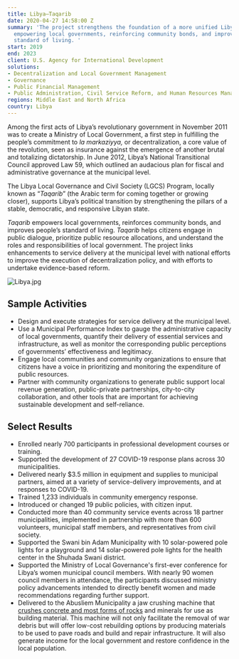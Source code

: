 ```yaml
---
title: Libya—Taqarib
date: 2020-04-27 14:58:00 Z
summary: 'The project strengthens the foundation of a more unified Libyan state by
  empowering local governments, reinforcing community bonds, and improving people’s
  standard of living. '
start: 2019
end: 2023
client: U.S. Agency for International Development
solutions:
- Decentralization and Local Government Management
- Governance
- Public Financial Management
- Public Administration, Civil Service Reform, and Human Resources Management
regions: Middle East and North Africa
country: Libya
---
```


Among the first acts of Libya’s revolutionary government in November 2011 was to create a Ministry of Local Government, a first step in fulfilling the people’s commitment to *la markaziyya,* or decentralization, a core value of the revolution, seen as insurance against the emergence of another brutal and totalizing dictatorship. In June 2012, Libya’s National Transitional Council approved Law 59, which outlined an audacious plan for fiscal and administrative governance at the municipal level.

The Libya Local Governance and Civil Society (LGCS) Program, locally known as “*Taqarib*” (the Arabic term for coming together or growing closer), supports Libya’s political transition by strengthening the pillars of a stable, democratic, and responsive Libyan state.  

*Taqarib* empowers local governments, reinforces community bonds, and improves people’s standard of living. *Taqarib* helps citizens engage in public dialogue, prioritize public resource allocations, and understand the roles and responsibilities of local government. The project links enhancements to service delivery at the municipal level with national efforts to improve the execution of decentralization policy, and with efforts to undertake evidence-based reform. 

![Libya.jpg](/uploads/Libya.jpg)

## Sample Activities

* Design and execute strategies for service delivery at the municipal level. 
* Use a Municipal Performance Index to gauge the administrative capacity of local governments, quantify their delivery of essential services and infrastructure, as well as monitor the corresponding public perceptions of governments’ effectiveness and legitimacy.
* Engage local communities and community organizations to ensure that citizens have a voice in prioritizing and monitoring the expenditure of public resources.
* Partner with community organizations to generate public support local revenue generation, public-private partnerships, city-to-city collaboration, and other tools that are important for achieving sustainable development and self-reliance.

## Select Results
 
* Enrolled nearly 700 participants in professional development courses or training.
* Supported the development of 27 COVID-19 response plans across 30 municipalities.
* Delivered nearly $3.5 million in equipment and supplies to municipal partners, aimed at a variety of service-delivery improvements, and at responses to COVID-19.
* Trained 1,233 individuals in community emergency response.
* Introduced or changed 19 public policies, with citizen input.
* Conducted more than 40 community service events across 18 partner municipalities, implemented in partnership with more than 600 volunteers, municipal staff members, and representatives from civil society. 
* Supported the Swani bin Adam Municipality with 10 solar-powered pole lights for a playground and 14 solar-powered pole lights for the health center in the Shuhada Swani district. 
* Supported the Ministry of Local Governance's first-ever conference for Libya’s women municipal council members. With nearly 90 women council members in attendance, the participants discussed ministry policy advancements intended to directly benefit women and made recommendations regarding further support.
* Delivered to the Abusliem Municipality a jaw crushing machine that [crushes concrete and most forms of rocks](https://www.facebook.com/watch/?extid=NS-UNK-UNK-UNK-IOS_GK0T-GK1C-GK2C&v=1051909622353541) and minerals for use as building material.  This machine will not only facilitate the removal of war debris but will offer low-cost rebuilding options by producing materials to be used to pave roads and build and repair infrastructure. It will also generate income for the local government and restore confidence in the local population. 